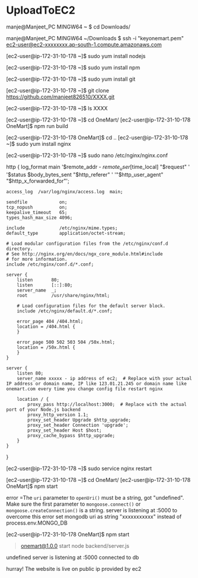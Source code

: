 # UploadToEC2

manje@Manjeet_PC MINGW64 ~
$ cd Downloads/

manje@Manjeet_PC MINGW64 ~/Downloads
$ ssh -i "keyonemart.pem" ec2-user@ec2-xxxxxxxx.ap-south-1.compute.amazonaws.com

[ec2-user@ip-172-31-10-178 ~]$ sudo yum install nodejs

[ec2-user@ip-172-31-10-178 ~]$ sudo yum install npm

[ec2-user@ip-172-31-10-178 ~]$ sudo yum install git

[ec2-user@ip-172-31-10-178 ~]$ git clone https://github.com/manjeet826510/XXXX.git

[ec2-user@ip-172-31-10-178 ~]$ ls
XXXX

[ec2-user@ip-172-31-10-178 ~]$ cd OneMart/
[ec2-user@ip-172-31-10-178 OneMart]$ npm run build


[ec2-user@ip-172-31-10-178 OneMart]$ cd ..
[ec2-user@ip-172-31-10-178 ~]$ sudo yum install nginx

[ec2-user@ip-172-31-10-178 ~]$ sudo nano /etc/nginx/nginx.conf

http {
    log_format  main  '$remote_addr - $remote_user [$time_local] "$request" '
                      '$status $body_bytes_sent "$http_referer" '
                      '"$http_user_agent" "$http_x_forwarded_for"';

    access_log  /var/log/nginx/access.log  main;

    sendfile            on;
    tcp_nopush          on;
    keepalive_timeout   65;
    types_hash_max_size 4096;

    include             /etc/nginx/mime.types;
    default_type        application/octet-stream;

    # Load modular configuration files from the /etc/nginx/conf.d directory.
    # See http://nginx.org/en/docs/ngx_core_module.html#include
    # for more information.
    include /etc/nginx/conf.d/*.conf;

    server {
        listen       80;
        listen       [::]:80;
        server_name  _;
        root         /usr/share/nginx/html;

        # Load configuration files for the default server block.
        include /etc/nginx/default.d/*.conf;

        error_page 404 /404.html;
        location = /404.html {
        }

        error_page 500 502 503 504 /50x.html;
        location = /50x.html {
        }
    }

    server {
        listen 80;
        server_name xxxxx - ip address of ec2;  # Replace with your actual IP address or domain name, IP like 123.01.21.245 or domain name like onemart.com every time you change config file restart nginx

        location / {
            proxy_pass http://localhost:3000;  # Replace with the actual port of your Node.js backend
            proxy_http_version 1.1;
            proxy_set_header Upgrade $http_upgrade;
            proxy_set_header Connection 'upgrade';
            proxy_set_header Host $host;
            proxy_cache_bypass $http_upgrade;
        }
    }
}


[ec2-user@ip-172-31-10-178 ~]$ sudo service nginx restart

[ec2-user@ip-172-31-10-178 ~]$ cd OneMart/
[ec2-user@ip-172-31-10-178 OneMart]$ npm start

error =The `uri` parameter to `openUri()` must be a string, got "undefined". Make sure the first parameter to `mongoose.connect()` or `mongoose.createConnection()` is a string.
server is listening at :5000
 to overcome this error set mongodb uri as string "xxxxxxxxxxx" instead of process.env.MONGO_DB


 [ec2-user@ip-172-31-10-178 OneMart]$ npm start

> onemart@1.0.0 start
> node backend/server.js

undefined
server is listening at :5000
connected to db

hurray! The website is live on public ip provided by ec2




